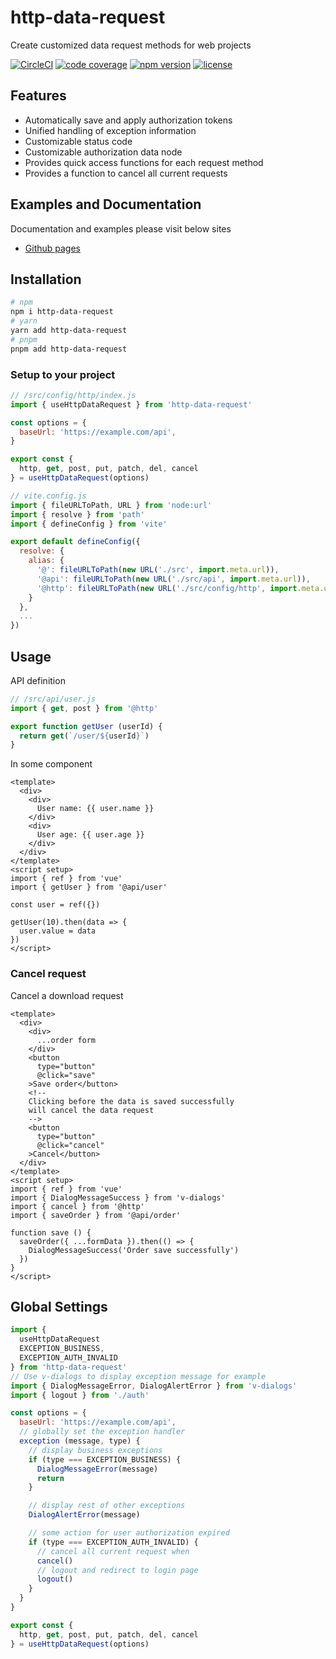 # http-data-request

Create customized data request methods for web projects

[![CircleCI](https://circleci.com/gh/TerryZ/http-data-request/tree/main.svg?style=svg)](https://circleci.com/gh/TerryZ/http-data-request/tree/main)
[![code coverage](https://codecov.io/gh/TerryZ/http-data-request/branch/main/graph/badge.svg)](https://codecov.io/gh/TerryZ/http-data-request)
[![npm version](https://img.shields.io/npm/v/http-data-request.svg)](https://www.npmjs.com/package/http-data-request)
[![license](https://img.shields.io/badge/license-MIT-brightgreen.svg)](https://mit-license.org/)

## Features

- Automatically save and apply authorization tokens
- Unified handling of exception information
- Customizable status code
- Customizable authorization data node
- Provides quick access functions for each request method
- Provides a function to cancel all current requests

## Examples and Documentation

Documentation and examples please visit below sites

- [Github pages](https://terryz.github.io/docs-utils/http-data-request/)

## Installation

```sh
# npm
npm i http-data-request
# yarn
yarn add http-data-request
# pnpm
pnpm add http-data-request
```

### Setup to your project

```js
// /src/config/http/index.js
import { useHttpDataRequest } from 'http-data-request'

const options = {
  baseUrl: 'https://example.com/api',
}

export const {
  http, get, post, put, patch, del, cancel
} = useHttpDataRequest(options)
```

```js
// vite.config.js
import { fileURLToPath, URL } from 'node:url'
import { resolve } from 'path'
import { defineConfig } from 'vite'

export default defineConfig({
  resolve: {
    alias: {
      '@': fileURLToPath(new URL('./src', import.meta.url)),
      '@api': fileURLToPath(new URL('./src/api', import.meta.url)),
      '@http': fileURLToPath(new URL('./src/config/http', import.meta.url))
    }
  },
  ...
})
```

## Usage

API definition

```js
// /src/api/user.js
import { get, post } from '@http'

export function getUser (userId) {
  return get(`/user/${userId}`)
}
```

In some component

```vue
<template>
  <div>
    <div>
      User name: {{ user.name }}
    </div>
    <div>
      User age: {{ user.age }}
    </div>
  </div>
</template>
<script setup>
import { ref } from 'vue'
import { getUser } from '@api/user'

const user = ref({})

getUser(10).then(data => {
  user.value = data
})
</script>
```

### Cancel request

Cancel a download request

```vue
<template>
  <div>
    <div>
      ...order form
    </div>
    <button
      type="button"
      @click="save"
    >Save order</button>
    <!--
    Clicking before the data is saved successfully
    will cancel the data request
    -->
    <button
      type="button"
      @click="cancel"
    >Cancel</button>
  </div>
</template>
<script setup>
import { ref } from 'vue'
import { DialogMessageSuccess } from 'v-dialogs'
import { cancel } from '@http'
import { saveOrder } from '@api/order'

function save () {
  saveOrder({ ...formData }).then(() => {
    DialogMessageSuccess('Order save successfully')
  })
}
</script>
```

## Global Settings

```js
import {
  useHttpDataRequest
  EXCEPTION_BUSINESS,
  EXCEPTION_AUTH_INVALID
} from 'http-data-request'
// Use v-dialogs to display exception message for example
import { DialogMessageError, DialogAlertError } from 'v-dialogs'
import { logout } from './auth'

const options = {
  baseUrl: 'https://example.com/api',
  // globally set the exception handler
  exception (message, type) {
    // display business exceptions
    if (type === EXCEPTION_BUSINESS) {
      DialogMessageError(message)
      return
    }

    // display rest of other exceptions
    DialogAlertError(message)

    // some action for user authorization expired
    if (type === EXCEPTION_AUTH_INVALID) {
      // cancel all current request when
      cancel()
      // logout and redirect to login page
      logout()
    }
  }
}

export const {
  http, get, post, put, patch, del, cancel
} = useHttpDataRequest(options)
```
